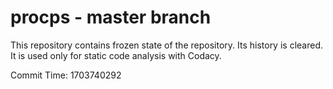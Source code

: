 # procps - master branch

This repository contains frozen state of the repository.
Its history is cleared. It is used only for static code
analysis with Codacy.

Commit Time: 1703740292